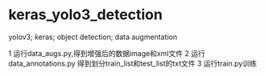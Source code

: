 # keras_yolo3_detection
yolov3;
keras;
object detection;
data augmentation


1 运行data_augs.py,得到增强后的数据image和xml文件
2 运行data_annotations.py 得到划分train_list和test_list的txt文件
3 运行train.py训练 
